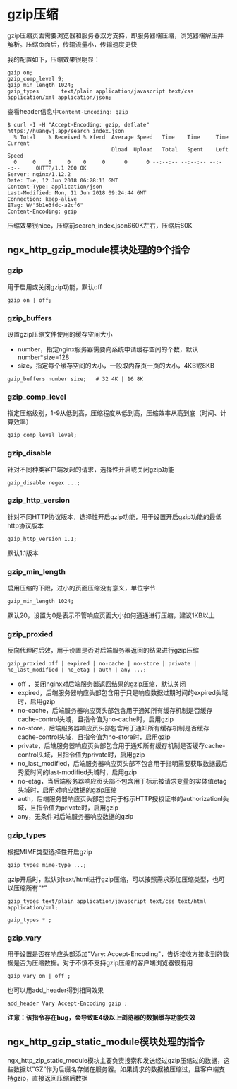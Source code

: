 # gzip压缩

gzip压缩页面需要浏览器和服务器双方支持，即服务器端压缩，浏览器端解压并解析。压缩页面后，传输流量小，传输速度更快

我的配置如下，压缩效果很明显：

```shell
gzip on;
gzip_comp_level 9;
gzip_min_length 1024;
gzip_types       text/plain application/javascript text/css application/xml application/json;
```

查看header信息中`Content-Encoding: gzip`

```shell
$ curl -I -H "Accept-Encoding: gzip, deflate"  https://huangwj.app/search_index.json
  % Total    % Received % Xferd  Average Speed   Time    Time     Time  Current
                                 Dload  Upload   Total   Spent    Left  Speed
  0     0    0     0    0     0      0      0 --:--:-- --:--:-- --:--:--     0HTTP/1.1 200 OK
Server: nginx/1.12.2
Date: Tue, 12 Jun 2018 06:28:11 GMT
Content-Type: application/json
Last-Modified: Mon, 11 Jun 2018 09:24:44 GMT
Connection: keep-alive
ETag: W/"5b1e3fdc-a2cf6"
Content-Encoding: gzip
```

压缩效果很nice，压缩前search_index.json660K左右，压缩后80K

## ngx_http_gzip_module模块处理的9个指令

### gzip

用于启用或关闭gzip功能，默认off

```shell
gzip on | off;
```

### gzip_buffers

设置gzip压缩文件使用的缓存空间大小

* number，指定nginx服务器需要向系统申请缓存空间的个数，默认number*size=128
* size，指定每个缓存空间的大小，一般取内存页一页的大小，4KB或8KB

```shell
gzip_buffers number size;	# 32 4K | 16 8K 
```

### gzip_comp_level

指定压缩级别，1-9从低到高，压缩程度从低到高，压缩效率从高到底（时间、计算效率）

```shell
gzip_comp_level level;
```

### gzip_disable

针对不同种类客户端发起的请求，选择性开启或关闭gzip功能

```shell
gzip_disable regex ...;
```

### gzip_http_version

针对不同HTTP协议版本，选择性开启gzip功能，用于设置开启gzip功能的最低http协议版本

```shell
gzip_http_version 1.1;
```

默认1.1版本

### gzip_min_length

启用压缩的下限，过小的页面压缩没有意义，单位字节

```shell
gzip_min_length 1024;
```

默认20，设置为0是表示不管响应页面大小如何通通进行压缩，建议1KB以上

### gzip_proxied

反向代理时后效，用于设置是否对后端服务器返回的结果进行gzip压缩

```shell
gzip_proxied off | expired | no-cache | no-store | private | no_last_modified | no_etag | auth | any ...;
```

* off ，关闭nginx对后端服务器返回结果的gzip压缩，默认关闭
* expired，后端服务器响应头部包含用于只是响应数据过期时间的expired头域时，启用gzip
* no-cache，后端服务器响应页头部包含用于通知所有缓存机制是否缓存cache-control头域，且指令值为no-cache时，启用gzip
* no-store，后端服务器响应页头部包含用于通知所有缓存机制是否缓存cache-control头域，且指令值为no-store时，启用gzip
* private，后端服务器响应页头部包含用于通知所有缓存机制是否缓存cache-control头域，且指令值为private时，启用gzip
* no_last_modified，后端服务器响应页头部不包含用于指明需要获取数据最后秀爱时间的last-modified头域时，启用gzip
* no-etag，当后端服务器响应页头部不包含用于标示被请求变量的实体值etag头域时，启用对响应数据的gzip压缩
* auth，后端服务器响应页头部包含用于标示HTTP授权证书的authorizationl头域，且指令值为private时，启用gzip
* any，无条件对后端服务器响应数据的gzip

### gzip_types

根据MIME类型选择性开启gzip

```shell
gzip_types mime-type ...;
```

gzip开启时，默认对text/html进行gzip压缩，可以按照需求添加压缩类型，也可以压缩所有“*”

```shell
gzip_types text/plain application/javascript text/css text/html application/xml;

gzip_types * ; 
```

### gzip_vary

用于设置是否在响应头部添加"Vary: Accept-Encoding"，告诉接收方接收到的数据是否为压缩数据。对于不慎不支持gzip压缩的客户端浏览器很有用

```shell
gzip_vary on | off ;
```

也可以用add_header得到相同效果

```shell
add_header Vary Accept-Encoding gzip ; 
```

**注意：该指令存在bug，会导致IE4级以上浏览器的数据缓存功能失效**

## ngx_http_gzip_static_module模块处理的指令

ngx_http_zip_static_module模块主要负责搜索和发送经过gzip压缩过的数据，这些数据以”GZ“作为后缀名存储在服务器。如果请求的数据被压缩过，且客户端支持gzip，直接返回压缩后数据

